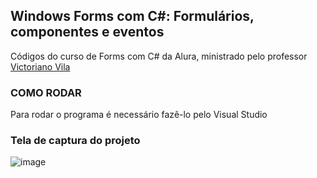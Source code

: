## Windows Forms com C#: Formulários, componentes e eventos
Códigos do curso de Forms com C# da Alura, ministrado pelo professor [Victoriano Vila](https://www.linkedin.com/in/victorino-vila-1a160/)

### COMO RODAR
Para rodar o programa é necessário fazê-lo pelo Visual Studio 

### Tela de captura do projeto
![image](https://github.com/FernandAndrade/FATEC_C-_Forms/assets/80135482/9e6446fa-5518-447f-92e7-1578b80f38cb)
